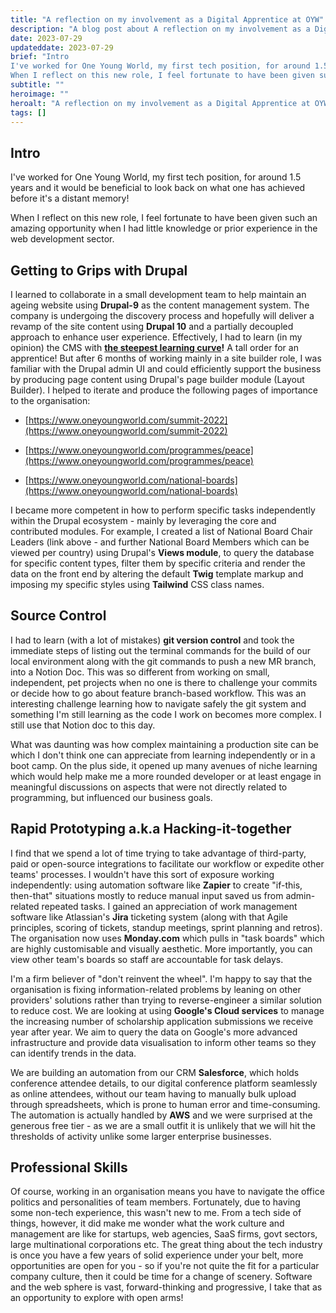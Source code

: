 ```yaml
---
title: "A reflection on my involvement as a Digital Apprentice at OYW"
description: "A blog post about A reflection on my involvement as a Digital Apprentice at OYW"
date: 2023-07-29
updateddate: 2023-07-29
brief: "Intro
I've worked for One Young World, my first tech position, for around 1.5 years and it would be beneficial to look back on what one has achieved before it's a distant memory!
When I reflect on this new role, I feel fortunate to have been given su..."
subtitle: ""
heroimage: ""
heroalt: "A reflection on my involvement as a Digital Apprentice at OYW"
tags: []
---
```


## Intro

I've worked for One Young World, my first tech position, for around 1.5 years and it would be beneficial to look back on what one has achieved before it's a distant memory!

When I reflect on this new role, I feel fortunate to have been given such an amazing opportunity when I had little knowledge or prior experience in the web development sector.

## Getting to Grips with Drupal

I learned to collaborate in a small development team to help maintain an ageing website using **Drupal-9** as the content management system. The company is undergoing the discovery process and hopefully will deliver a revamp of the site content using **Drupal 10** and a partially decoupled approach to enhance user experience. Effectively, I had to learn (in my opinion) the CMS with [**the steepest learning curve**](https://lotusmedia.org/wp-content/uploads/2018/04/drupal-learning-cliff-annotated.jpg)**!** A tall order for an apprentice! But after 6 months of working mainly in a site builder role, I was familiar with the Drupal admin UI and could efficiently support the business by producing page content using Drupal's page builder module (Layout Builder). I helped to iterate and produce the following pages of importance to the organisation:

* [https://www.oneyoungworld.com/summit-2022](https://www.oneyoungworld.com/summit-2022)
    
* [https://www.oneyoungworld.com/programmes/peace](https://www.oneyoungworld.com/programmes/peace)
    
* [https://www.oneyoungworld.com/national-boards](https://www.oneyoungworld.com/national-boards)
    

I became more competent in how to perform specific tasks independently within the Drupal ecosystem - mainly by leveraging the core and contributed modules. For example, I created a list of National Board Chair Leaders (link above - and further National Board Members which can be viewed per country) using Drupal's **Views module**, to query the database for specific content types, filter them by specific criteria and render the data on the front end by altering the default **Twig** template markup and imposing my specific styles using **Tailwind** CSS class names.

## Source Control

I had to learn (with a lot of mistakes) **git version control** and took the immediate steps of listing out the terminal commands for the build of our local environment along with the git commands to push a new MR branch, into a Notion Doc. This was so different from working on small, independent, pet projects when no one is there to challenge your commits or decide how to go about feature branch-based workflow. This was an interesting challenge learning how to navigate safely the git system and something I'm still learning as the code I work on becomes more complex. I still use that Notion doc to this day.

What was daunting was how complex maintaining a production site can be which I don't think one can appreciate from learning independently or in a boot camp. On the plus side, it opened up many avenues of niche learning which would help make me a more rounded developer or at least engage in meaningful discussions on aspects that were not directly related to programming, but influenced our business goals.

## Rapid Prototyping a.k.a Hacking-it-together

I find that we spend a lot of time trying to take advantage of third-party, paid or open-source integrations to facilitate our workflow or expedite other teams' processes. I wouldn't have this sort of exposure working independently: using automation software like **Zapier** to create "if-this, then-that" situations mostly to reduce manual input saved us from admin-related repeated tasks. I gained an appreciation of work management software like Atlassian's **Jira** ticketing system (along with that Agile principles, scoring of tickets, standup meetings, sprint planning and retros). The organisation now uses **Monday.com** which pulls in "task boards" which are highly customisable and visually aesthetic. More importantly, you can view other team's boards so staff are accountable for task delays.

I'm a firm believer of "don't reinvent the wheel". I'm happy to say that the organisation is fixing information-related problems by leaning on other providers' solutions rather than trying to reverse-engineer a similar solution to reduce cost. We are looking at using **Google's Cloud services** to manage the increasing number of scholarship application submissions we receive year after year. We aim to query the data on Google's more advanced infrastructure and provide data visualisation to inform other teams so they can identify trends in the data.

We are building an automation from our CRM **Salesforce**, which holds conference attendee details, to our digital conference platform seamlessly as online attendees, without our team having to manually bulk upload through spreadsheets, which is prone to human error and time-consuming. The automation is actually handled by **AWS** and we were surprised at the generous free tier - as we are a small outfit it is unlikely that we will hit the thresholds of activity unlike some larger enterprise businesses.

## Professional Skills

Of course, working in an organisation means you have to navigate the office politics and personalities of team members. Fortunately, due to having some non-tech experience, this wasn't new to me. From a tech side of things, however, it did make me wonder what the work culture and management are like for startups, web agencies, SaaS firms, govt sectors, large multinational corporations etc. The great thing about the tech industry is once you have a few years of solid experience under your belt, more opportunities are open for you - so if you're not quite the fit for a particular company culture, then it could be time for a change of scenery. Software and the web sphere is vast, forward-thinking and progressive, I take that as an opportunity to explore with open arms!